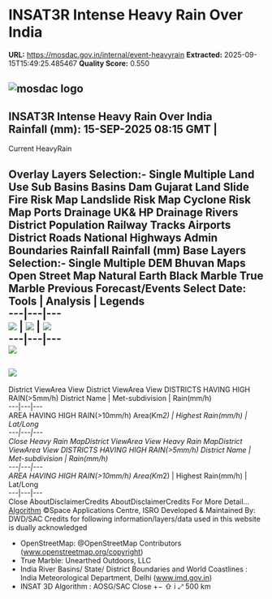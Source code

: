 # INSAT3R Intense Heavy Rain Over India

**URL:** https://mosdac.gov.in/internal/event-heavyrain
**Extracted:** 2025-09-15T15:49:25.485467
**Quality Score:** 0.550

![mosdac logo](https://mosdac.gov.in/HeavyRain_Insat3D/assets/img/transparent_mosdac_rapid.png)  
---  
INSAT3R Intense Heavy Rain Over India   
Rainfall (mm): 15-SEP-2025 08:15 GMT |   
---  
Current HeavyRain    

Overlay Layers 
Selection:-
Single
Multiple
Land Use
Sub Basins
Basins
Dam Gujarat
Land Slide
Fire Risk Map
Landslide Risk Map
Cyclone Risk Map
Ports
Drainage UK& HP
Drainage
Rivers
District Population
Railway Tracks
Airports
District Roads
National Highways
Admin Boundaries
Rainfall 
Rainfall (mm)
Base Layers 
Selection:-
Single
Multiple
DEM
Bhuvan Maps
Open Street Map
Natural Earth
Black Marble
True Marble
Previous Forecast/Events
Select Date: 
Tools | Analysis | Legends  
---|---|---  
![](https://mosdac.gov.in/HeavyRain_Insat3D/assets/img/area-icon-small.png) |  ![](https://mosdac.gov.in/HeavyRain_Insat3D/assets/img/distance-icon-small.png) |  ![](https://mosdac.gov.in/HeavyRain_Insat3D/assets/img/graticule-icon-small.png)  
---|---|---  
![](https://mosdac.gov.in/HeavyRain_Insat3D/assets/img/point_icon.png)  
---  
![](https://mosdac.gov.in/geoserver_2/rain_india/wms?TRANSPARENT=true&SERVICE=WMS&VERSION=1.1.1&REQUEST=GetLegendGraphic&LAYER=rain_india:rain_india&FORMAT=image/png&STYLES=)  
---  
District ViewArea View District ViewArea View
DISTRICTS HAVING HIGH RAIN(>5mm/h)
District Name | Met-subdivision | Rain(mm/h)  
---|---|---  
AREA HAVING HIGH RAIN(>10mm/h)
Area(Km*2) | Highest Rain(mm/h) | Lat/Long  
---|---|---  
Close
Heavy Rain MapDistrict ViewArea View Heavy Rain MapDistrict ViewArea View
DISTRICTS HAVING HIGH RAIN(>5mm/h)
District Name | Met-subdivision | Rain(mm/h)  
---|---|---  
AREA HAVING HIGH RAIN(>10mm/h)
Area(Km*2) | Highest Rain(mm/h) | Lat/Long  
---|---|---  
Close
AboutDisclaimerCredits AboutDisclaimerCredits
For More Detail... [Algorithm](https://mosdac.gov.in/HeavyRain_Insat3D/assets/documents/HE-intense-rain.pdf)
©Space Applications Centre, ISRO Developed & Maintained By: DWD/SAC
Credits for following information/layers/data used in this website is dually acknowledged   
* OpenStreetMap: @OpenStreetMap Contributors (www.openstreetmap.org/copyright)   
* True Marble: Unearthed Outdoors, LLC   
* India River Basins/ State/ District Boundaries and World Coastlines : India Meteorological Department, Delhi (www.imd.gov.in)   
* INSAT 3D Algorithm : AOSG/SAC 
Close
[](https://mosdac.gov.in/HeavyRain_Insat3D/)
+−
⇧
i
⤢
500 km
